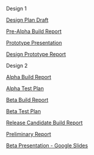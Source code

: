 Design 1

[Design Plan Draft](https://docs.google.com/document/d/14B-F85dv4-T0tF4zuaIIY0BHocsB16o9K5s950I2Zy0/edit?usp=sharing)

[Pre-Alpha Build Report](https://docs.google.com/document/d/1s888vMusv2ASFiilSBUaNAoq0gi-QRTOd1Al9mAlHY0/edit?usp=sharing)

[Prototype Presentation](https://docs.google.com/presentation/d/1f6QvoNeLWG2Vd0YWf9OlRf15LpO0mqyt4EnVRON5cgs/edit?usp=sharing)

[Design Prototype Report](https://docs.google.com/document/d/12oUamqL5skiIDhKAwKchFJgs-2qAw8D9DJr5qpgTQ3Q/edit?usp=sharing)

Design 2

[Alpha Build Report](https://docs.google.com/document/d/1sirk70tDVIVszO26UcYjqiP-V8MlQ_Gdme0L2fOOuko/edit?usp=sharing)

[Alpha Test Plan](https://docs.google.com/document/d/1kRXPRtlTV_4aYIU6ploF8oE1-CD3QWDxNo6debs-vpI/edit?usp=sharing)

[Beta Build Report](https://docs.google.com/document/d/1OjRdIm_FaIvmc6uQlIGE6yVkgnsWR17tjl6uGgaKnIM/edit?usp=sharing)

[Beta Test Plan](https://docs.google.com/document/d/1YEig5C3KD9Lj61bhuICt8k9V8IyhC4E_XDFU-sMW3JI/edit?usp=sharing)

[Release Candidate Build Report](https://docs.google.com/document/d/1gw9MzM0dooHYQaVLRGKPz7g1pOPhDUj1yfL-GMfigEQ/edit?usp=sharing)

[Preliminary Report](https://docs.google.com/document/d/1XtcurjFGzFiKvSNFrlR0Eqjygl3v19PbzhooDa9ASso/edit?usp=sharing)

[Beta Presentation - Google Slides](https://docs.google.com/presentation/d/1Kz-w51GAH6ogjwm8pqp9vZOC9lT-C9V3KBuRBkvCrys/edit?usp=sharing)
